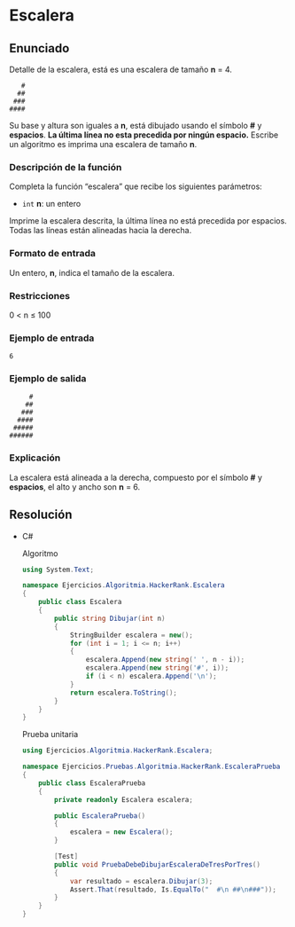 # Escalera

## Enunciado

Detalle de la escalera, está es una escalera de tamaño **n** = 4.

```
   #
  ##
 ###
####
```

Su base y altura son iguales a **n**, está dibujado usando el símbolo **#** y **espacios**. **La última línea no esta precedida por ningún espacio.** Escribe un algoritmo es imprima una escalera de tamaño **n**.

### Descripción de la función

Completa la función “escalera” que recibe los siguientes parámetros:

- `int` **n**: un entero

Imprime la escalera descrita, la última línea no está precedida por espacios. Todas las líneas están alineadas hacia la derecha.

### Formato de entrada

Un entero, **n**, indica el tamaño de la escalera.

### Restricciones

0 < n ≤ 100

### Ejemplo de entrada

```
6
```

### Ejemplo de salida

```
     #
    ##
   ###
  ####
 #####
######
```

### Explicación

La escalera está alineada a la derecha, compuesto por el símbolo **#** y **espacios**, el alto y ancho son **n** = 6.

## Resolución

- C#
    
    Algoritmo
    
    ```csharp
    using System.Text;
    
    namespace Ejercicios.Algoritmia.HackerRank.Escalera
    {
        public class Escalera
        {
            public string Dibujar(int n)
            {
                StringBuilder escalera = new();
                for (int i = 1; i <= n; i++)
                {
                    escalera.Append(new string(' ', n - i));
                    escalera.Append(new string('#', i));
                    if (i < n) escalera.Append('\n');
                }
                return escalera.ToString();
            }
        }
    }
    
    ```
    
    Prueba unitaria
    
    ```csharp
    using Ejercicios.Algoritmia.HackerRank.Escalera;
    
    namespace Ejercicios.Pruebas.Algoritmia.HackerRank.EscaleraPrueba
    {
        public class EscaleraPrueba
        {
            private readonly Escalera escalera;
    
            public EscaleraPrueba()
            {
                escalera = new Escalera();
            }
    
            [Test]
            public void PruebaDebeDibujarEscaleraDeTresPorTres()
            {
                var resultado = escalera.Dibujar(3);
                Assert.That(resultado, Is.EqualTo("  #\n ##\n###"));
            }
        }
    }
    
    ```